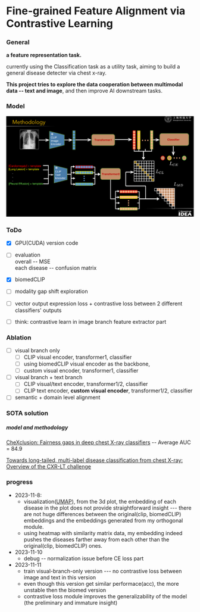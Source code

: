 # Fine-grained Feature Alignment via Contrastive Learning

### General 
**a feature representation task.**

currently using the Classification task as a utility task, aiming to build a general disease detecter via chest x-ray.

**This project tries to explore the data cooperation between multimodal data -- text and image**, and then improve AI downstream tasks.

### Model  
<img src=".\imgs\structure.png" style="zoom:50%;"></img>

### ToDo
- [x] GPU(CUDA) version code 

- [ ] evaluation  
  overall -- MSE     
  each disease -- confusion matrix

- [x] biomedCLIP

- [ ] modality gap shift exploration
  
- [ ] vector output expression loss + contrastive loss between 2 different classifiers' outputs

- [ ] think: contrastive learn in image branch feature extractor part

### Ablation
- [ ] visual branch only
  - [ ]  CLIP visual encoder, transformer1, classifier
    - [ ]  using biomedCLIP visual encoder as the backbone, 
  - [ ]  custom visual encoder, transformer1, classifier
- [ ] visual branch + text branch
  - [ ] CLIP visual/text encoder, transformer1/2, classifier
  - [ ] CLIP text encoder, **custom visual encoder**, transformer1/2, classifier
- [ ] semantic + domain level alignment

### SOTA solution
##### model and methodology
[CheXclusion: Fairness gaps in deep chest X-ray classifiers](https://arxiv.org/pdf/2003.00827v2.pdf) -- Average AUC = 84.9   

[Towards long-tailed, multi-label disease classification from chest X-ray: Overview of the CXR-LT challenge](https://arxiv.org/pdf/2310.16112v1.pdf)


### progress
- 2023-11-8: 
  - visualization([UMAP](https://zhuanlan.zhihu.com/p/352461768)), from the 3d plot, the embedding of each disease in the plot does not provide straightforward insight --- there are not huge differences between the original(clip, biomedCLIP) embeddings and the embeddings generated from my orthogonal module.
  - using heatmap with similarity matrix data, my embedding indeed pushes the diseases farther away from each other than the original(clip, biomedCLIP) ones.
- 2023-11-10
  - debug -- normalization issue before CE loss part
- 2023-11-11
  - train visual-branch-only version --- no contrastive loss between image and text in this version 
  - even though this version get similar performace(acc), the more unstable then the biomed version
  - contrastive loss module improves the generalizability of the model (the preliminary and immature insight)
